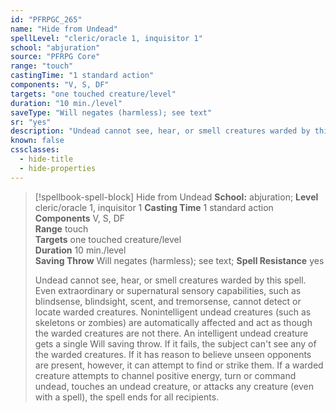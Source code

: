 ```yaml
---
id: "PFRPGC_265"
name: "Hide from Undead"
spellLevel: "cleric/oracle 1, inquisitor 1"
school: "abjuration"
source: "PFRPG Core"
range: "touch"
castingTime: "1 standard action"
components: "V, S, DF"
targets: "one touched creature/level"
duration: "10 min./level"
saveType: "Will negates (harmless); see text"
sr: "yes"
description: "Undead cannot see, hear, or smell creatures warded by this spell.  Even extraordinary or supernatural sensory capabilities, such as blindsense, blindsight, scent, and tremorsense, cannot detect or locate warded creatures. Nonintelligent undead creatures (such as skeletons or zombies) are automatically affected and act as though the warded creatures are not there. An intelligent undead creature gets a single Will saving throw. If it fails, the subject can't see any of the warded creatures. If it has reason to believe unseen opponents are present, however, it can attempt to find or strike them. If a warded creature attempts to channel positive energy, turn or command undead, touches an undead creature, or attacks any creature (even with a spell), the spell ends for all recipients."
known: false
cssclasses:
  - hide-title
  - hide-properties
---
```


> [!spellbook-spell-block] Hide from Undead
> **School:** abjuration; **Level** cleric/oracle 1, inquisitor 1
> **Casting Time** 1 standard action  
> **Components** V, S, DF  
> **Range** touch  
> **Targets** one touched creature/level  
> **Duration** 10 min./level  
> **Saving Throw** Will negates (harmless); see text; **Spell Resistance** yes
> 
> Undead cannot see, hear, or smell creatures warded by this spell.  Even extraordinary or supernatural sensory capabilities, such as blindsense, blindsight, scent, and tremorsense, cannot detect or locate warded creatures. Nonintelligent undead creatures (such as skeletons or zombies) are automatically affected and act as though the warded creatures are not there. An intelligent undead creature gets a single Will saving throw. If it fails, the subject can't see any of the warded creatures. If it has reason to believe unseen opponents are present, however, it can attempt to find or strike them. If a warded creature attempts to channel positive energy, turn or command undead, touches an undead creature, or attacks any creature (even with a spell), the spell ends for all recipients.
